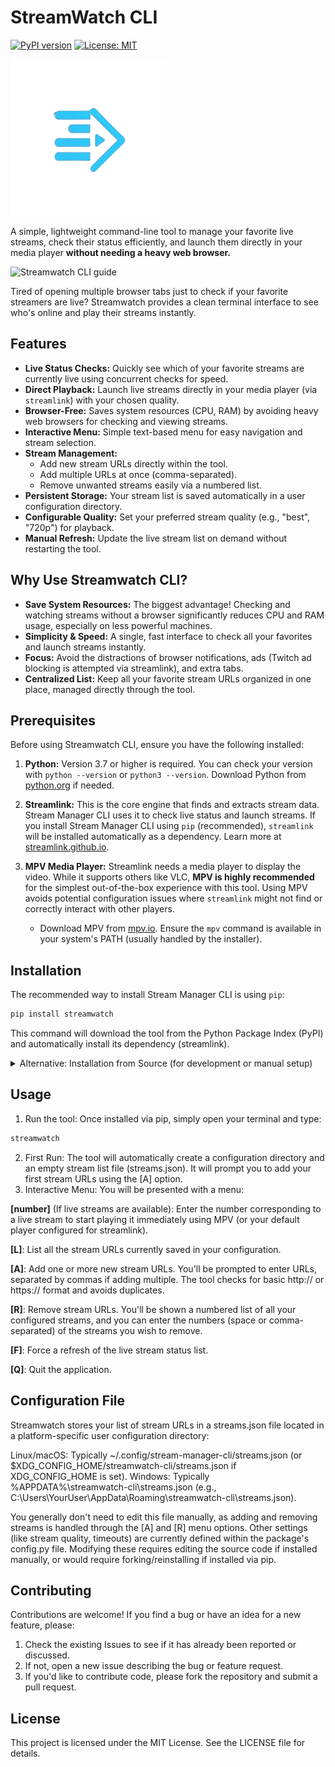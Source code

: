 # StreamWatch CLI

[![PyPI version](https://img.shields.io/pypi/v/stream-manager-cli.svg)](https://pypi.org/project/stream-manager-cli/0.2.0/) <!-- Replace with actual PyPI badge once live -->
[![License: MIT](https://img.shields.io/badge/License-MIT-yellow.svg)](https://opensource.org/licenses/MIT)
<!-- Add other badges if you set them up, e.g., build status, Python versions -->

![Streamwatch Logo](assets/images/logoign.png)

A simple, lightweight command-line tool to manage your favorite live streams, check their status efficiently, and launch them directly in your media player **without needing a heavy web browser.**

![Streamwatch CLI guide](assets/gifs-videos/stream-manager-cli.gif)

Tired of opening multiple browser tabs just to check if your favorite streamers are live? Streamwatch provides a clean terminal interface to see who's online and play their streams instantly.

## Features

*   **Live Status Checks:** Quickly see which of your favorite streams are currently live using concurrent checks for speed.
*   **Direct Playback:** Launch live streams directly in your media player (via `streamlink`) with your chosen quality.
*   **Browser-Free:** Saves system resources (CPU, RAM) by avoiding heavy web browsers for checking and viewing streams.
*   **Interactive Menu:** Simple text-based menu for easy navigation and stream selection.
*   **Stream Management:**
    *   Add new stream URLs directly within the tool.
    *   Add multiple URLs at once (comma-separated).
    *   Remove unwanted streams easily via a numbered list.
*   **Persistent Storage:** Your stream list is saved automatically in a user configuration directory.
*   **Configurable Quality:** Set your preferred stream quality (e.g., "best", "720p") for playback.
*   **Manual Refresh:** Update the live stream list on demand without restarting the tool.

## Why Use Streamwatch CLI?

*   **Save System Resources:** The biggest advantage! Checking and watching streams without a browser significantly reduces CPU and RAM usage, especially on less powerful machines.
*   **Simplicity & Speed:** A single, fast interface to check all your favorites and launch streams instantly.
*   **Focus:** Avoid the distractions of browser notifications, ads (Twitch ad blocking is attempted via streamlink), and extra tabs.
*   **Centralized List:** Keep all your favorite stream URLs organized in one place, managed directly through the tool.

## Prerequisites

Before using Streamwatch CLI, ensure you have the following installed:

1.  **Python:** Version 3.7 or higher is required. You can check your version with `python --version` or `python3 --version`. Download Python from [python.org](https://www.python.org/) if needed.

2.  **Streamlink:** This is the core engine that finds and extracts stream data. Stream Manager CLI uses it to check live status and launch streams. If you install Stream Manager CLI using `pip` (recommended), `streamlink` will be installed automatically as a dependency. Learn more at [streamlink.github.io](https://streamlink.github.io/).

3.  **MPV Media Player:** Streamlink needs a media player to display the video. While it supports others like VLC, **MPV is highly recommended** for the simplest out-of-the-box experience with this tool. Using MPV avoids potential configuration issues where `streamlink` might not find or correctly interact with other players.
    *   Download MPV from [mpv.io](https://mpv.io/). Ensure the `mpv` command is available in your system's PATH (usually handled by the installer).

## Installation

The recommended way to install Stream Manager CLI is using `pip`:

```bash
pip install streamwatch
```
This command will download the tool from the Python Package Index (PyPI) and automatically install its dependency (streamlink).
<details>
<summary>Alternative: Installation from Source (for development or manual setup)</summary>
Follow these steps if you want to run the tool directly from the source code. This requires you to have git installed.
(Make sure you have met all the requirements listed in the Prerequisites section first!)
1. Clone the Repository
Open your terminal or command prompt and navigate to the directory where you want to store the project. Then, run the following command to download the code:

```bash
git clone https://github.com/snowballons/streamwatch-cli.git
```
Now, change into the newly created project directory:

```bash
cd streamwatch-cli
```

2. Create and Activate a Virtual Environment (Highly Recommended)
Create: python -m venv venv (Use python3 if needed on Linux/macOS)
Activate:
* Linux / macOS:
```bash
  source venv/bin/activate
```
* Windows:
```bash
  venv\Scripts\activate
```
3. Install Dependencies
With the virtual environment activated, install the necessary libraries:

```bash
pip install -r requirements.txt
```
4. Running the Tool (from Source)
Make sure you are inside the root stream-manager-cli directory with the virtual environment activated. Run using:

```bash
python -m streamwatch.main
```
</details>

## Usage
1. Run the tool: Once installed via pip, simply open your terminal and type:

```bash
streamwatch
```

2. First Run: The tool will automatically create a configuration directory and an empty stream list file (streams.json). It will prompt you to add your first stream URLs using the [A] option.
3. Interactive Menu: You will be presented with a menu:

 **[number]** (If live streams are available): Enter the number corresponding to a live stream to start playing it immediately using MPV (or your default player configured for streamlink).
 
**[L]**: List all the stream URLs currently saved in your configuration.

**[A]**: Add one or more new stream URLs. You'll be prompted to enter URLs, separated by commas if adding multiple. The tool checks for basic http:// or https:// format and avoids duplicates.

**[R]**: Remove stream URLs. You'll be shown a numbered list of all your configured streams, and you can enter the numbers (space or comma-separated) of the streams you wish to remove.

**[F]**: Force a refresh of the live stream status list.

**[Q]**: Quit the application.

## Configuration File

Streamwatch stores your list of stream URLs in a streams.json file located in a platform-specific user configuration directory:

Linux/macOS: Typically ~/.config/stream-manager-cli/streams.json (or $XDG_CONFIG_HOME/streamwatch-cli/streams.json if XDG_CONFIG_HOME is set).
Windows: Typically %APPDATA%\streamwatch-cli\streams.json (e.g., C:\Users\YourUser\AppData\Roaming\streamwatch-cli\streams.json).

You generally don't need to edit this file manually, as adding and removing streams is handled through the [A] and [R] menu options.
Other settings (like stream quality, timeouts) are currently defined within the package's config.py file. Modifying these requires editing the source code if installed manually, or would require forking/reinstalling if installed via pip.

## Contributing
Contributions are welcome! If you find a bug or have an idea for a new feature, please:
1. Check the existing Issues to see if it has already been reported or discussed.
2. If not, open a new issue describing the bug or feature request.
3. If you'd like to contribute code, please fork the repository and submit a pull request.
## License
This project is licensed under the MIT License. See the LICENSE file for details.
